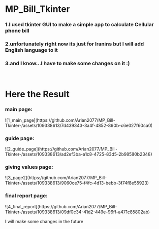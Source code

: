 # MP_Bill_Tkinter

<h3><strong>1.</strong>I used tkinter GUI to make a simple app to calculate Cellular phone bill</h3>
<h3><strong>2.</strong>unfortunately right now its just for Iranins but I will add English language to it</h3>
<h3><strong>3.</strong>and I know...I have to make some changes on it :)</h3><br>
<h1>Here the Result</h1>
<h3>main page:</h3>
![1_main_page](https://github.com/Arian2077/MP_Bill-Tkinter-/assets/109338613/7d439343-3a4f-4852-890b-c6e027f60ca0)
<h3>guide page:</h3>
![2_guide_page](https://github.com/Arian2077/MP_Bill-Tkinter-/assets/109338613/ad2ef3ba-a1c8-4725-83d5-2b98580b2348)
<h3>giving values page:</h3>
![3_page2](https://github.com/Arian2077/MP_Bill-Tkinter-/assets/109338613/9060ce75-f4fc-4d13-bebb-3f74f8e55923)
<h3>final report page:</h3>
![4_final_report](https://github.com/Arian2077/MP_Bill-Tkinter-/assets/109338613/09df0c34-41d2-449e-96ff-a471c85802ab)

<p>I will make some changes in the future</p>
